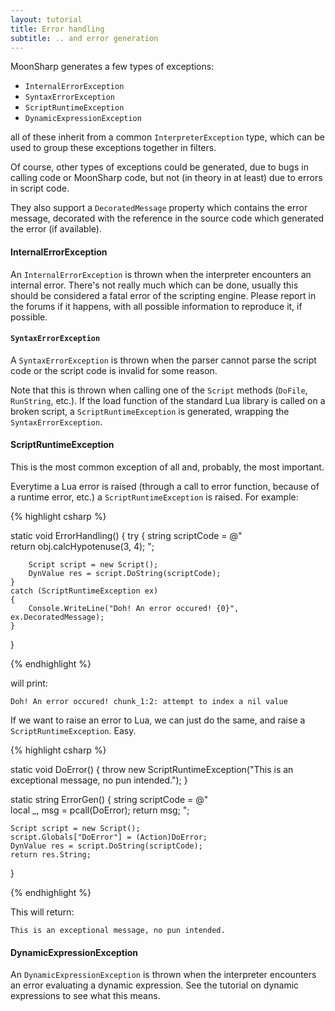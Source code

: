 ```yaml
---
layout: tutorial
title: Error handling
subtitle: .. and error generation
---
```


MoonSharp generates a few types of exceptions:

* ``InternalErrorException`` 
* ``SyntaxErrorException``
* ``ScriptRuntimeException``
* ``DynamicExpressionException``


all of these inherit from a common ``InterpreterException`` type, which can be used to group these exceptions together in filters.

Of course, other types of exceptions could be generated, due to bugs in calling code or MoonSharp code, but not (in theory in at least) due to errors in script code.

They also support a ``DecoratedMessage`` property which contains the error message, decorated with the reference in the source code which generated the error (if available).

#### InternalErrorException

An ``InternalErrorException`` is thrown when the interpreter encounters an internal error. 
There's not really much which can be done, usually this should be considered a fatal error of the scripting engine. 
Please report in the forums if it happens, with all possible information to reproduce it, if possible.

#### ``SyntaxErrorException``

A ``SyntaxErrorException`` is thrown when the parser cannot parse the script code or the script code is invalid for some reason.

Note that this is thrown when calling one of the ``Script`` methods (``DoFile``, ``RunString``, etc.). If the load function of the standard Lua library is called on a broken script, a ``ScriptRuntimeException`` is generated, wrapping the ``SyntaxErrorException``.

#### ScriptRuntimeException

This is the most common exception of all and, probably, the most important.

Everytime a Lua error is raised (through a call to error function, because of a runtime error, etc.) a ``ScriptRuntimeException`` is raised. For example:

{% highlight csharp %}

static void ErrorHandling()
{
	try
	{
		string scriptCode = @"    
			return obj.calcHypotenuse(3, 4);
		";

		Script script = new Script();
		DynValue res = script.DoString(scriptCode);
	}
	catch (ScriptRuntimeException ex)
	{
		Console.WriteLine("Doh! An error occured! {0}", ex.DecoratedMessage);
	}
}

{% endhighlight %}

will print:

	Doh! An error occured! chunk_1:2: attempt to index a nil value
	
If we want to raise an error to Lua, we can just do the same, and raise a ``ScriptRuntimeException``. Easy.

{% highlight csharp %}

static void DoError()
{
	throw new ScriptRuntimeException("This is an exceptional message, no pun intended.");
}


static string ErrorGen()
{
	string scriptCode = @"    
		local _, msg = pcall(DoError);
		return msg;
	";

	Script script = new Script();
	script.Globals["DoError"] = (Action)DoError;
	DynValue res = script.DoString(scriptCode);
	return res.String;
}

{% endhighlight %}

This will return:

	This is an exceptional message, no pun intended.

#### DynamicExpressionException

An ``DynamicExpressionException`` is thrown when the interpreter encounters an error evaluating a dynamic expression. See the tutorial on dynamic expressions to 
see what this means.
 
